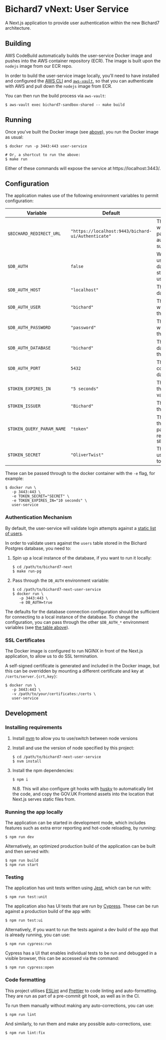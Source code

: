 # Bichard7 vNext: User Service

A Next.js application to provide user authentication within the new Bichard7 architecture.

## Building

AWS CodeBuild automatically builds the user-service Docker image and pushes into the AWS container repository (ECR). The image is built upon the `nodejs` image from our ECR repo.

In order to build the user-service image locally, you'll need to have installed and configured the [AWS CLI](https://aws.amazon.com/cli/) and [`aws-vault`](https://github.com/99designs/aws-vault), so that you can authenticate with AWS and pull down the `nodejs` image from ECR.

You can then run the build process via `aws-vault`:

```shell
$ aws-vault exec bichard7-sandbox-shared -- make build
```

## Running

Once you've built the Docker image (see [above](#building)), you run the Docker image as usual:

```shell
$ docker run -p 3443:443 user-service

# Or, a shortcut to run the above:
$ make run
```

Either of these commands will expose the service at https://localhost:3443/.

## Configuration

The application makes use of the following environment variables to permit configuration:

| Variable                  | Default                                            | Description                                                                                     |
|---------------------------|----------------------------------------------------|-------------------------------------------------------------------------------------------------|
| `$BICHARD_REDIRECT_URL`   | `"https://localhost:9443/bichard-ui/Authenticate"` | The URL to redirect to with a token as a GET parameter when authentication is successful        |
| `$DB_AUTH`                | `false`                                            | Whether to validate users against the database (true) or the static local list of users (false) |
| `$DB_AUTH_HOST`           | `"localhost"`                                      | The hostname of the database server                                                             |
| `$DB_AUTH_USER`           | `"bichard"`                                        | The username to use when connecting to the database                                             |
| `$DB_AUTH_PASSWORD`       | `"password"`                                       | The password to use when connecting to the database                                             |
| `$DB_AUTH_DATABASE`       | `"bichard"`                                        | The name of the database containing the user information                                        |
| `$DB_AUTH_PORT`           | `5432`                                             | The port number to connect to the database on                                                   |
| `$TOKEN_EXPIRES_IN`       | `"5 seconds"`                                      | The amount of time the tokens should be valid for after issuing                                 |
| `$TOKEN_ISSUER`           | `"Bichard"`                                        | The string to use as the token issuer (`iss`)                                                   |
| `$TOKEN_QUERY_PARAM_NAME` | `"token"`                                          | The name to use for the token query parameter when redirecting to `$BICHARD_REDIRECT_URL`       |
| `$TOKEN_SECRET`           | `"OliverTwist"`                                    | The HMAC secret to use for signing the tokens                                                   |

These can be passed through to the docker container with the `-e` flag, for example:

```shell
$ docker run \
   -p 3443:443 \
   -e TOKEN_SECRET="SECRET" \
   -e TOKEN_EXPIRES_IN="10 seconds" \
   user-service
```

### Authentication Mechanism

By default, the user-service will validate login attempts against a [static list of users](/src/data/users.ts).

In order to validate users against the `users` table stored in the Bichard Postgres database, you need to:

1. Spin up a local instance of the database, if you want to run it locally:
   ```shell
   $ cd /path/to/bichard7-next
   $ make run-pg
   ```

1. Pass through the `DB_AUTH` environment variable:
   ```shell
   $ cd /path/to/bichard7-next-user-service
   $ docker run \
      -p 3443:443 \
      -e DB_AUTH=true
   ```

The defaults for the database connection configuration should be sufficient for connecting to a local instance of the database. To change the configuration, you can pass through the other `$DB_AUTH_*` environment variables (see [the table above](#Configuration)).

### SSL Certificates

The Docker image is configured to run NGINX in front of the Next.js application, to allow us to do SSL termination.

A self-signed certificate is generated and included in the Docker image, but this can be overridden by mounting a different certificate and key at `/certs/server.{crt,key}`:

```shell
$ docker run \
   -p 3443:443 \
   -v /path/to/your/certificates:/certs \
   user-service
```

## Development

### Installing requirements

1. Install [nvm](https://github.com/nvm-sh/nvm#installing-and-updating) to allow you to use/switch between node versions

1. Install and use the version of node specified by this project:
   ```shell
   $ cd /path/to/bichard7-next-user-service
   $ nvm install
   ```

1. Install the npm dependencies:
   ```shell
   $ npm i
   ```
   N.B. This will also configure git hooks with [husky](https://typicode.github.io/husky/) to automatically lint the code, and copy the GOV.UK Frontend assets into the location that Next.js serves static files from.

### Running the app locally

The application can be started in development mode, which includes features such as extra error reporting and hot-code reloading, by running:

```shell
$ npm run dev
```

Alternatively, an optimized production build of the application can be built and then served with:

```shell
$ npm run build
$ npm run start
```

### Testing

The application has unit tests written using [Jest](https://jestjs.io/), which can be run with:

```shell
$ npm run test:unit
```

The application also has UI tests that are run by [Cypress](https://www.cypress.io/). These can be run against a production build of the app with:

```shell
$ npm run test:ui
```

Alternatively, if you want to run the tests against a dev build of the app that is already running, you can use:

```shell
$ npm run cypress:run
```

Cypress has a UI that enables individual tests to be run and debugged in a visible browser, this can be accessed via the command:

```shell
$ npm run cypress:open
```

### Code formatting

This project utilises [ESLint](https://eslint.org/) and [Prettier](https://prettier.io/) to code linting and auto-formatting. They are run as part of a pre-commit git hook, as well as in the CI.

To run them manually without making any auto-corrections, you can use:

```shell
$ npm run lint
```

And similarly, to run them and make any possible auto-corrections, use:

```shell
$ npm run lint:fix
```
